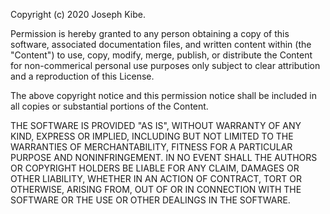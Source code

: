 Copyright (c) 2020 Joseph Kibe.

Permission is hereby granted to any person obtaining a copy of this software, associated documentation files, and written content within (the "Content") to use, copy, modify, merge, publish, or distribute the Content for non-commerical personal use purposes only subject to clear attribution and a reproduction of this License.

The above copyright notice and this permission notice shall be included in all copies or substantial portions of the Content.

THE SOFTWARE IS PROVIDED "AS IS", WITHOUT WARRANTY OF ANY KIND, EXPRESS OR IMPLIED, INCLUDING BUT NOT LIMITED TO THE WARRANTIES OF MERCHANTABILITY, FITNESS FOR A PARTICULAR PURPOSE AND NONINFRINGEMENT. IN NO EVENT SHALL THE AUTHORS OR COPYRIGHT HOLDERS BE LIABLE FOR ANY CLAIM, DAMAGES OR OTHER LIABILITY, WHETHER IN AN ACTION OF CONTRACT, TORT OR OTHERWISE, ARISING FROM, OUT OF OR IN CONNECTION WITH THE SOFTWARE OR THE USE OR OTHER DEALINGS IN THE SOFTWARE.
